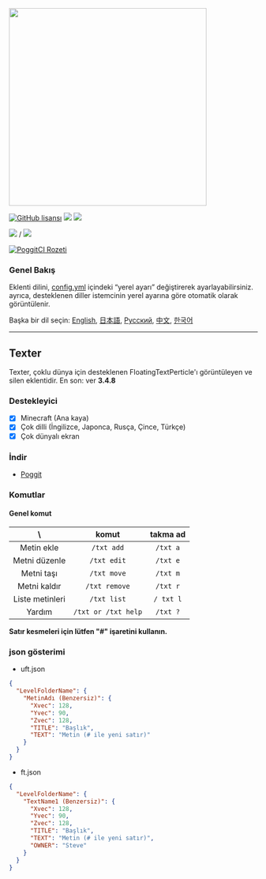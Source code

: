 <img src="/assets/Texter.png" width="400px">

[![GitHub lisansı](https://img.shields.io/badge/license-UIUC/NCSA-blue.svg)](https://github.com/fuyutsuki/Texter/blob/master/LICENSE)
[![](https://poggit.pmmp.io/shield.state/Texter)](https://poggit.pmmp.io/p/Texter)
[![](https://poggit.pmmp.io/shield.api/Texter)](https://poggit.pmmp.io/p/Texter)

[![](https://poggit.pmmp.io/shield.dl/Texter)](https://poggit.pmmp.io/p/Texter) / [![](https://poggit.pmmp.io/shield.dl.total/Texter)](https://poggit.pmmp.io/p/Texter)

[![PoggitCI Rozeti](https://poggit.pmmp.io/ci.badge/fuyutsuki/Texter/Texter)](https://poggit.pmmp.io/ci/fuyutsuki/Texter/Texter)

### Genel Bakış

Eklenti dilini, [config.yml](/resources/config.yml) içindeki “yerel ayarı” değiştirerek ayarlayabilirsiniz.  
ayrıca, desteklenen diller istemcinin yerel ayarına göre otomatik olarak görüntülenir.

Başka bir dil seçin:
[English](/README.md),
[日本語](./ja_jp.md),
[Русский](./ru_ru.md),
[中文](./zh_cn.md),
[한국어](./ko_kr.md)

***

## Texter

Texter, çoklu dünya için desteklenen FloatingTextPerticle'ı görüntüleyen ve silen eklentidir.
En son: ver **3.4.8**


<!--
**Bu dal geliştirilme aşamasındadır. Çok fazla hata olabilir.**
-->


### Destekleyici

- [x] Minecraft (Ana kaya)
- [x] Çok dilli (İngilizce, Japonca, Rusça, Çince, Türkçe)
- [x] Çok dünyalı ekran

### İndir

* [Poggit](https://poggit.pmmp.io/p/Texter)

### Komutlar

#### Genel komut

| \ |komut|takma ad|
|:-:|:-:|:-:|
|Metin ekle|`/txt add`|`/txt a`|
|Metni düzenle|`/txt edit`|`/txt e`|
|Metni taşı|`/txt move`|`/txt m`|
|Metni kaldır|`/txt remove`|`/txt r`|
|Liste metinleri|`/txt list`|`/ txt l`|
|Yardım|`/txt or /txt help`|`/txt ?`|

**Satır kesmeleri için lütfen "#" işaretini kullanın.**

### json gösterimi

- uft.json
```json
{
  "LevelFolderName": {
    "MetinAdı (Benzersiz)": {
      "Xvec": 128,
      "Yvec": 90,
      "Zvec": 128,
      "TITLE": "Başlık",
      "TEXT": "Metin (# ile yeni satır)"
    }
  }
}
```

- ft.json
```json
{
  "LevelFolderName": {
    "TextName1 (Benzersiz)": {
      "Xvec": 128,
      "Yvec": 90,
      "Zvec": 128,
      "TITLE": "Başlık",
      "TEXT": "Metin (# ile yeni satır)",
      "OWNER": "Steve"
    }
  }
}
```

